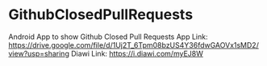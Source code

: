 # GithubClosedPullRequests
Android App to show Github Closed Pull Requests
App Link: https://drive.google.com/file/d/1Uj2T_6Tpm08bzUS4Y36fdwGAOVx1sMD2/view?usp=sharing
Diawi Link: https://i.diawi.com/myEJ8W
